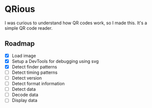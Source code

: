 # QRious

I was curious to understand how QR codes work, so I made this. It's a simple QR code reader. 


## Roadmap
- [x] Load image
- [x] Setup a DevTools for debugging using svg
- [x] Detect finder patterns
- [ ] Detect timing patterns
- [ ] Detect version
- [ ] Detect format information
- [ ] Detect data
- [ ] Decode data
- [ ] Display data
